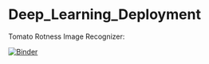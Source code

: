 # Deep_Learning_Deployment
Tomato Rotness Image Recognizer:

[![Binder](https://mybinder.org/badge_logo.svg)](https://mybinder.org/v2/gh/RafaelVieira13/Deep_Learning_Deployment.git/HEAD?labpath=%2Fvoila%2Frender%2FTomato_Rotness_Model_Deployment.ipynb)
